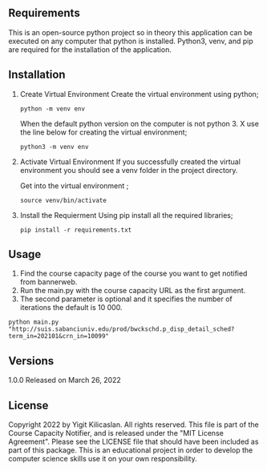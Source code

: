## Requirements
This is an open-source python project so in theory this application can be executed on any computer that python is installed. Python3, venv, and pip are required for the installation of the application. 

## Installation
1. Create Virtual Environment
    Create the virtual environment using python;
    ```
    python -m venv env
    ```
    When the default python version on the computer is not python 3. X use the line below for creating the virtual environment;
    ```
    python3 -m venv env
    ```
2. Activate Virtual Environment
    If you successfully created the virtual environment you should see a venv folder in the project directory.
    
    Get into the virtual environment   ;
    ```
    source venv/bin/activate
    ```

3. Install the Requierment
    Using pip install all the required libraries;
    ```
    pip install -r requirements.txt 
    ```

## Usage
1. Find the course capacity page of the course you want to get notified from bannerweb.
2. Run the main.py with the course capacity URL as the first argument.
3. The second parameter is optional and it specifies the number of iterations the default is 10 000.
```
python main.py "http://suis.sabanciuniv.edu/prod/bwckschd.p_disp_detail_sched?term_in=202101&crn_in=10099"
```
 
## Versions
1.0.0 Released on March 26, 2022

## License
Copyright 2022 by Yigit Kilicaslan.
All rights reserved. This file is part of the Course Capacity Notifier, and is released under the "MIT License Agreement". Please see the LICENSE file that should have been included as part of this package. This is an educational project in order to develop the computer science skills use it on your own responsibility.